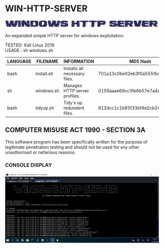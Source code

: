 # WIN-HTTP-SERVER
![Screenshot](picture0.png)

An expanded simple HTTP server for windows exploitation.

TESTED: Kali Linux 2019 <br>
USAGE : sh windows.sh

| LANGUAGE  | FILENAME    | INFORMATION                   | MD5 Hash                         | Version |
|------     |------       | -------                       | ----                             | ----    |
| bash      | install.sh  | Installs all necessary files. | 701a13c0be02eb3f0a555fbd02006099 | abc-123 |
| sh        | windows.sh  | Manages HTTP server profiles. | 0159aaae69cc3fe6b57e7a4a3dd2ea3d | abc-123 |
| bash      | tidyup.sh   | Tidy's up redundent files.    | 812dcc1c1b85f33bf4e2cb248e4dcda5 | abc-123 | 


## COMPUTER MISUSE ACT 1990 - SECTION 3A
This software program has been specifically written for the purpose of legitimate penetration testing and should not be used for any other unauthorised or nefarious reasons.


### CONSOLE DISPLAY
![Screenshot](picture1.png)
